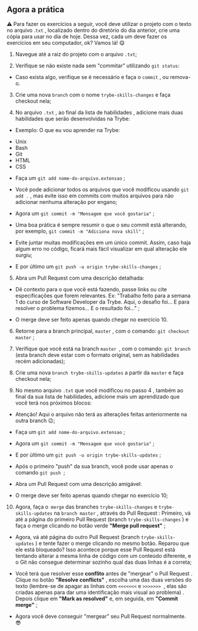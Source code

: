 ## Agora a prática
⚠️ Para fazer os exercícios a seguir, você deve utilizar o projeto com o texto no arquivo .`txt` , localizado dentro do diretório do dia anterior, crie uma cópia para usar no dia de hoje.
Dessa vez, cada um deve fazer os exercícios em seu computador, ok? Vamos lá! 😋

1. Navegue até a raiz do projeto com o arquivo `.txt`;

2. Verifique se não existe nada sem "commitar" utilizando `git status`:
* Caso exista algo, verifique se é necessário e faça o `commit` , ou remova-o.

3. Crie uma nova `branch` com o nome `trybe-skills-changes` e faça checkout nela;

4. No arquivo `.txt` , ao final da lista de habilidades , adicione mais duas habilidades que serão desenvolvidas na Trybe:

* Exemplo:
O que eu vou aprender na Trybe:

- Unix
- Bash
- Git
- HTML
- CSS

* Faça um `git add nome-do-arquivo.extensao` ;

 * Você pode adicionar todos os arquivos que você modificou usando `git add .` , mas evite isso em commits com muitos arquivos para não adicionar nenhuma alteração por engano;

* Agora um `git commit -m "Mensagem que você gostaria"` ;

* Uma boa prática é sempre resumir o que o seu commit está alterando, por exemplo, `git commit -m "Adiciona nova skill"` ;

* Evite juntar muitas modificações em um único commit. Assim, caso haja algum erro no código, ficará mais fácil visualizar em qual alteração ele surgiu;

* E por último um `git push -u origin trybe-skills-changes` ;

5. Abra um Pull Request com uma descrição detalhada:

* Dê contexto para o que você está fazendo, passe links ou cite 	   especificações que forem relevantes. Ex: "Trabalho feito para a semana 1 do curso de Software Developer da Trybe. Aqui, o desafio foi... E para resolver o problema fizemos... E o resultado foi..." ;

* O merge deve ser feito apenas quando chegar no exercício 10.

6. Retorne para a branch principal, `master` , com o comando: `git checkout master` ;

7. Verifique que você está na branch `master `, com o comando: `git branch` (esta branch deve estar com o formato original, sem as habilidades recém adicionadas);

8. Crie uma nova `branch trybe-skills-updates` a partir da `master` e faça checkout nela;

9. No mesmo arquivo `.txt` que você modificou no passo 4 , também ao final da sua lista de habilidades, adicione mais um aprendizado que você terá nos próximos blocos:

* Atenção! Aqui o arquivo não terá as alterações feitas anteriormente na outra branch 😉;

* Faça um `git add nome-do-arquivo.extensao` ;

* Agora um `git commit -m "Mensagem que você gostaria"` ;

* E por último um `git push -u origin trybe-skills-updates` ;

* Após o primeiro "push" da sua branch, você pode usar apenas o comando `git push `;

* Abra um Pull Request com uma descrição amigável:

* O merge deve ser feito apenas quando chegar no exercício 10;

10. Agora, faça o` merge` das branches `trybe-skills-changes` e `trybe-skills-updates` na `branch master` , através do Pull Request :
Primeiro, vá até a página do primeiro Pull Request (branch `trybe-skills-changes` ) e faça o merge clicando no botão verde **"Merge pull request"** ;

* Agora, vá até página do outro Pull Request (branch `trybe-skills-updates` ) e tente fazer o merge clicando no mesmo botão. Reparou que ele está bloqueado? Isso acontece porque esse Pull Request está tentando alterar a mesma linha de código com um conteúdo diferente, e o Git não consegue determinar sozinho qual das duas linhas é a correta;

* Você terá que resolver esse **conflito** antes de "mergear" o Pull Request . Clique no botão **"Resolve conflicts"** , escolha uma das duas versões do texto (lembre-se de apagar as linhas com `<<<<<<<` e `>>>>>>> `, elas são criadas apenas para dar uma identificação mais visual ao problema) . Depois clique em **"Mark as resolved"** e, em seguida, em **"Commit merge"** ;

* Agora você deve conseguir "mergear" seu Pull Request normalmente. 😎

